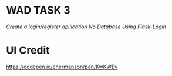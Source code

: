 # WAD TASK 3
*Create a login/register apllication*
*No Database Using Flask-Login*

# UI Credit
https://codepen.io/ehermanson/pen/KwKWEv
